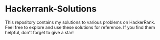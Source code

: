 # Hackerrank-Solutions
This repository contains my solutions to various problems on HackerRank. Feel free to explore and use these solutions for reference. If you find them helpful, don't forget to give a star!
